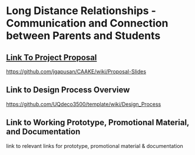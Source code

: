 # Long Distance Relationships - Communication and Connection between Parents and Students

## [Link To Project Proposal](https://github.com/jgapusan/CAAKE/wiki/Proposal-Slides)
https://github.com/jgapusan/CAAKE/wiki/Proposal-Slides

## Link to Design Process Overview
https://github.com/UQdeco3500/template/wiki/Design_Process

## Link to Working Prototype, Promotional Material, and Documentation  
link to relevant links for prototype, promotional material & documentation
